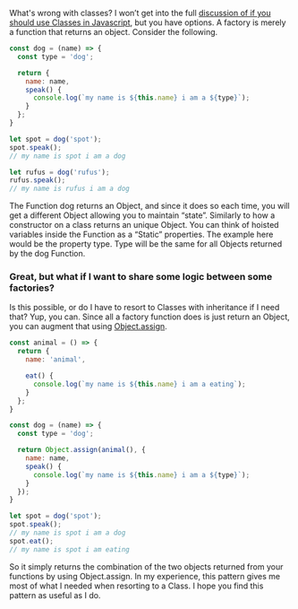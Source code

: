 What's wrong with classes?
I won’t get into the full [discussion of if you should use Classes in Javascript](https://github.com/joshburgess/not-awesome-es6-classes/), but you have options.
A factory is merely a function that returns an object. Consider the following.

```javascript
const dog = (name) => {
  const type = 'dog';

  return {
    name: name,
    speak() {
      console.log(`my name is ${this.name} i am a ${type}`);
    }
  };
}

let spot = dog('spot');
spot.speak();
// my name is spot i am a dog

let rufus = dog('rufus');
rufus.speak();
// my name is rufus i am a dog
```

The Function dog returns an Object, and since it does so each time, you will get a different Object allowing you to maintain “state”. Similarly to how a constructor on a class returns an unique Object.
You can think of hoisted variables inside the Function as a “Static” properties. The example here would be the property type. Type will be the same for all Objects returned by the dog Function.

### Great, but what if I want to share some logic between some factories?

Is this possible, or do I have to resort to Classes with inheritance if I need that?
Yup, you can. Since all a factory function does is just return an Object, you can augment that using [Object.assign](https://developer.mozilla.org/en-US/docs/Web/JavaScript/Reference/Global_Objects/Object/assign).

```javascript
const animal = () => {
  return {
    name: 'animal',

    eat() {
      console.log(`my name is ${this.name} i am a eating`);
    }
  };
}

const dog = (name) => {
  const type = 'dog';

  return Object.assign(animal(), {
    name: name,
    speak() {
      console.log(`my name is ${this.name} i am a ${type}`);
    }
  });
}

let spot = dog('spot');
spot.speak();
// my name is spot i am a dog
spot.eat();
// my name is spot i am eating
```

So it simply returns the combination of the two objects returned from your functions by using Object.assign. In my experience, this pattern gives me most of what I needed when resorting to a Class. I hope you find this pattern as useful as I do.
